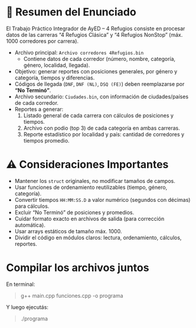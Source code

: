 # 📌 Resumen del Enunciado
El Trabajo Práctico Integrador de AyED – 4 Refugios consiste en procesar datos de las
carreras “4 Refugios Clásica” y “4 Refugios NonStop” (máx. 1000 corredores por carrera).

- Archivo principal: `Archivo corredores 4Refugios.bin`
  - Contiene datos de cada corredor (número, nombre, categoría, género, localidad, llegada).
- Objetivo: generar reportes con posiciones generales, por género y categoría, tiempos y diferencias.
- Códigos de llegada (`DNF`, `DNF (NL)`, `DSQ (FE)`) deben reemplazarse por **“No Terminó”**.
- Archivo secundario: `Ciudades.bin`, con información de ciudades/países de cada corredor.
- Reportes a generar:
  1. Listado general de cada carrera con cálculos de posiciones y tiempos.
  2. Archivo con podio (top 3) de cada categoría en ambas carreras.
  3. Reporte estadístico por localidad y país: cantidad de corredores y tiempos promedio.

# ⚠️ Consideraciones Importantes
- Mantener los `struct` originales, no modificar tamaños de campos.
- Usar funciones de ordenamiento reutilizables (tiempo, género, categoría).
- Convertir tiempos `HH:MM:SS.D` a valor numérico (segundos con décimas) para cálculos.
- Excluir “No Terminó” de posiciones y promedios.
- Cuidar formato exacto en archivos de salida (para corrección automática).
- Usar arrays estáticos de tamaño máx. 1000.
- Dividir el código en módulos claros: lectura, ordenamiento, cálculos, reportes.

# Compilar los archivos juntos

En terminal:

> g++ main.cpp funciones.cpp -o programa


Y luego ejecutás:

> ./programa
